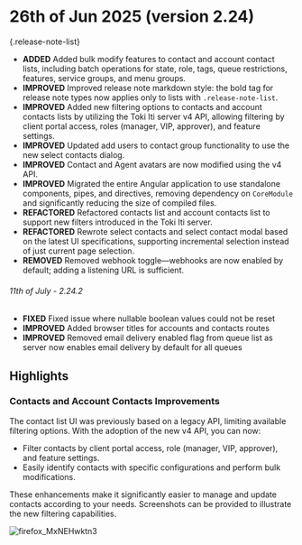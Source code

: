 # 26th of Jun 2025 (version 2.24)

{.release-note-list}
- **ADDED** Added bulk modify features to contact and account contact lists, including batch operations for state, role, tags, queue restrictions, features, service groups, and menu groups.
- **IMPROVED** Improved release note markdown style: the bold tag for release note types now applies only to lists with `.release-note-list`.
- **IMPROVED** Added new filtering options to contacts and account contacts lists by utilizing the Toki Iti server v4 API, allowing filtering by client portal access, roles (manager, VIP, approver), and feature settings.
- **IMPROVED** Updated add users to contact group functionality to use the new select contacts dialog.
- **IMPROVED** Contact and Agent avatars are now modified using the v4 API.
- **IMPROVED** Migrated the entire Angular application to use standalone components, pipes, and directives, removing dependency on `CoreModule` and significantly reducing the size of compiled files.
- **REFACTORED** Refactored contacts list and account contacts list to support new filters introduced in the Toki Iti server.
- **REFACTORED** Rewrote select contacts and select contact modal based on the latest UI specifications, supporting incremental selection instead of just current page selection.
- **REMOVED** Removed webhook toggle—webhooks are now enabled by default; adding a listening URL is sufficient.

###### 11th of July - 2.24.2

- **FIXED** Fixed issue where nullable boolean values could not be reset
- **IMPROVED** Added browser titles for accounts and contacts routes
- **IMPROVED** Removed email delivery enabled flag from queue list as server now enables email delivery by default for all queues

## Highlights

### Contacts and Account Contacts Improvements

The contact list UI was previously based on a legacy API, limiting available filtering options. With the adoption of the new v4 API, you can now:

- Filter contacts by client portal access, role (manager, VIP, approver), and feature settings.
- Easily identify contacts with specific configurations and perform bulk modifications.

These enhancements make it significantly easier to manage and update contacts according to your needs. Screenshots can be provided to illustrate the new filtering capabilities.

![firefox_MxNEHwktn3](https://github.com/user-attachments/assets/f7285b11-62cd-487b-8282-e73cb6bbb739)
